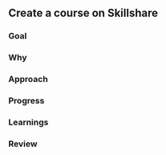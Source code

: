 ## Create a course on Skillshare

### Goal

### Why

### Approach

### Progress

### Learnings

### Review

